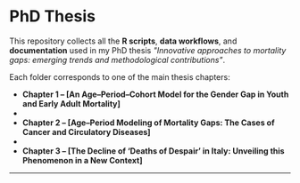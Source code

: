 # PhD Thesis

This repository collects all the **R scripts**, **data workflows**, and **documentation** used in my PhD thesis *"Innovative approaches to mortality gaps: emerging trends and methodological contributions"*.

Each folder corresponds to one of the main thesis chapters:

- **Chapter 1 – [An Age–Period–Cohort Model for the Gender Gap in Youth and Early Adult Mortality]**
- 
- **Chapter 2 – [Age–Period Modeling of Mortality Gaps: The Cases of Cancer and Circulatory Diseases]**  
-
-  **Chapter 3 – [The Decline of ‘Deaths of Despair’ in Italy: Unveiling this Phenomenon in a New Context]**
  

---
